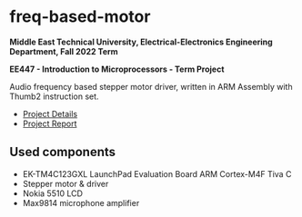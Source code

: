 # freq-based-motor

**Middle East Technical University, Electrical-Electronics Engineering Department, Fall 2022 Term** 

**EE447 - Introduction to Microprocessors - Term Project** 

Audio frequency based stepper motor driver, written in ARM Assembly with Thumb2 instruction set.

* [Project Details](https://github.com/3b83/freq-based-motor/blob/main/Documentation/447_PROJECT_MANUAL.pdf) 
* [Project Report](https://github.com/3b83/freq-based-motor/blob/main/Documentation/447_FINAL_REPORT.pdf)

## Used components
* EK-TM4C123GXL LaunchPad Evaluation Board ARM Cortex-M4F Tiva C
* Stepper motor & driver
* Nokia 5510 LCD
* Max9814 microphone amplifier
